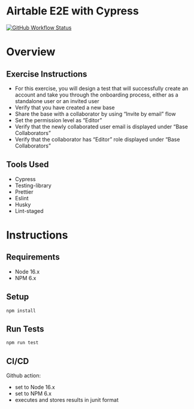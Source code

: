 # Airtable E2E with Cypress

[![GitHub Workflow Status](https://img.shields.io/github/workflow/status/endqwerty/airtable-e2e/End-to-end%20tests)](https://github.com/endqwerty/airtable-e2e)


# Overview


## Exercise Instructions

* For this exercise, you will design a test that will successfully create an account and take you through the onboarding process, either as a standalone user or an invited user
* Verify that you have created a new base
* Share the base with a collaborator by using “Invite by email” flow
* Set the permission level as “Editor”
* Verify that the newly collaborated user email is displayed under “Base Collaborators”
* Verify that the collaborator has “Editor” role displayed under “Base Collaborators”


## Tools Used

* Cypress
* Testing-library
* Prettier
* Eslint
* Husky
* Lint-staged


# Instructions


## Requirements

* Node 16.x
* NPM 6.x


## Setup

`npm install`


## Run Tests

`npm run test`


## CI/CD

Github action:

* set to Node 16.x
* set to NPM 6.x
* executes and stores results in junit format
